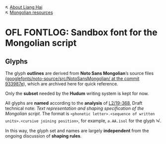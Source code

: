 ↖ [About Liang Hai](https://lianghai.github.io)<br/>
↖ [Mongolian resources](../)

# OFL FONTLOG: Sandbox font for the Mongolian script

## Glyphs

The glyph **outlines** are derived from **Noto Sans Mongolian**’s source files ([googlefonts/noto-source/src/NotoSansMongolian/ at the commit 933987e](https://github.com/googlefonts/noto-source/tree/933987e2509b9ae5192420a8296f330c25df7652/src/NotoSansMongolian)), which are archived here for quick reference.

Only the **subset** needed by the **Hudum** writing system is kept for now.

All glyphs are **named** according to the **analysis** of [L2/19-368](https://www.unicode.org/L2/L2019/19368-draft-utn-mongolian.pdf), Draft technical note: _Text representation and shaping specification of the Mongolian script_. The format is `<phonetic letter>.<sequence of written units>.<cursive joining position>`, for example, `a.AA.isol` for the glyph ᠠ.

In this way, the glyph set and names are largely **independent** from the ongoing discussion of **shaping rules**.
